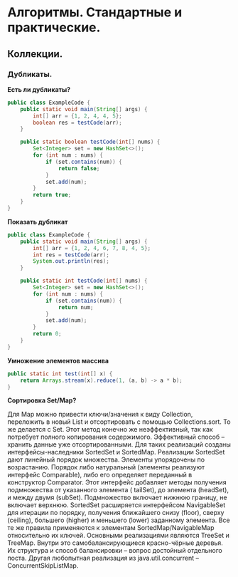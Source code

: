 # Алгоритмы. Стандартные и практические.

## Коллекции.

### Дубликаты.

**Есть ли дубликаты?**

```java
public class ExampleCode {
    public static void main(String[] args) {
        int[] arr = {1, 2, 4, 4, 5};
        boolean res = testCode(arr);
    }

    public static boolean testCode(int[] nums) {
        Set<Integer> set = new HashSet<>();
        for (int num : nums) {
            if (set.contains(num)) {
                return false;
            }
            set.add(num);
        }
        return true;
    }
}
```

**Показать дубликат**

```java
public class ExampleCode {
    public static void main(String[] args) {
        int[] arr = {1, 2, 4, 6, 7, 8, 4, 5};
        int res = testCode(arr);
        System.out.println(res);
    }

    public static int testCode(int[] nums) {
        Set<Integer> set = new HashSet<>();
        for (int num : nums) {
            if (set.contains(num)) {
                return num;
            }
            set.add(num);
        }
        return 0;
    }
}

```

**Умножение элементов массива**

```java
public static int test(int[] x) {
    return Arrays.stream(x).reduce(1, (a, b) -> a * b);
}
```

**Сортировка Set/Map?**

Для Map можно привести ключи/значения к виду Collection, переложить в новый List
и отсортировать с помощью Collections.sort. То же делается с Set. Этот метод
конечно же неэффективный, так как потребует полного копирования содержимого.
Эффективный способ – хранить данные уже отсортированными. Для таких реализаций
созданы интерфейсы-наследники SortedSet и SortedMap.
Реализации SortedSet дают линейный порядок множества. Элементы упорядочены по
возрастанию. Порядок либо натуральный (элементы реализуют интерфейс Comparable),
либо его определяет переданный в конструктор Comparator.
Этот интерфейс добавляет методы получения подмножества от указанного элемента (
tailSet), до элемента (headSet), и между двумя (subSet). Подмножество включает
нижнюю границу, не включает верхнюю.
SortedSet расширяется интерфейсом NavigableSet для итерации по порядку,
получения ближайшего снизу (floor), сверху (ceiling), большего (higher) и
меньшего (lower) заданному элемента.
Все те же правила применяются к элементам SortedMap/NavigableMap относительно их
ключей.
Основными реализациями являются TreeSet и TreeMap. Внутри это
самобалансирующиеся красно-чёрные деревья. Их структура и способ балансировки –
вопрос достойный отдельного поста. Другая любопытная реализация из
java.util.concurrent – ConcurrentSkipListMap.